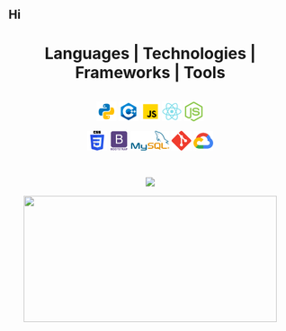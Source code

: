 ## Hi

<!--
**SavageSanta11/SavageSanta11** is a ✨ _special_ ✨ repository because its `README.md` (this file) appears on your GitHub profile.

Here are some ideas to get you started:

- 🔭 I’m currently working on ...
- 🌱 I’m currently learning ...
- 👯 I’m looking to collaborate on ...
- 🤔 I’m looking for help with ...
- 💬 Ask me about ...
- 📫 How to reach me: ...
- 😄 Pronouns: ...
- ⚡ Fun fact: ...
-->

<h1 align="center">Languages | Technologies | Frameworks | Tools</h1>
<p align="center">
  </br>
  <code><img title="Python" height="35" src="./icons/python.svg"></code>
  <code><img title="C++ Programming" height="35" src="./icons/c++.svg"></code>
  <code><img title="JavaScript" height="35" src="./icons/javascript.svg"></code>
  <code><img title="ReactJS" height="35" src="./icons/react.svg"></code>
  <code><img title="NodeJS" height="35" src="./icons/node_js.svg"></code>
</p>
<p align="center">
  <code><img title="CSS" height="35" src="./icons/css.svg"></code>
  <code><img title="BootStrap" height="35" src="./icons/bootstrap.svg"></code>
  <code><img title="MySQL" height="35" src="./icons/mysql.svg"></code>
  <code><img title="Git" height="35" src="./icons/git.svg"></code>
  <code><img title="Google Cloud Platform" height="35" src="./icons/gcp.svg"></code>
</p>

</br>


<p align="center">
  <img src="https://github-readme-stats.vercel.app/api?username=SavageSanta11&show_icons=true&theme=blue-green">
</p>

<p align="center">
  <img height="225" width="450" src="https://github-readme-streak-stats.herokuapp.com/?user=SavageSanta11&theme=blue-green&hide_border=false"/>
</p>







